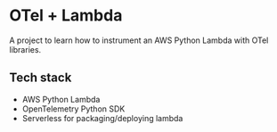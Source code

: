 # OTel + Lambda

A project to learn how to instrument an AWS Python Lambda with OTel libraries.

## Tech stack
- AWS Python Lambda
- OpenTelemetry Python SDK
- Serverless for packaging/deploying lambda